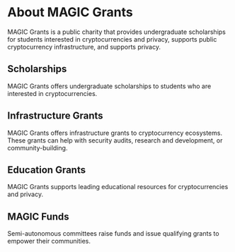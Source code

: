 # About MAGIC Grants

MAGIC Grants is a public charity that provides undergraduate scholarships for students interested in cryptocurrencies and privacy, supports public cryptocurrency infrastructure, and supports privacy.

## Scholarships

MAGIC Grants offers undergraduate scholarships to students who are interested in cryptocurrencies.

## Infrastructure Grants

MAGIC Grants offers infrastructure grants to cryptocurrency ecosystems. These grants can help with security audits, research and development, or community-building.

## Education Grants

MAGIC Grants supports leading educational resources for cryptocurrencies and privacy.

## MAGIC Funds

Semi-autonomous committees raise funds and issue qualifying grants to empower their communities.
